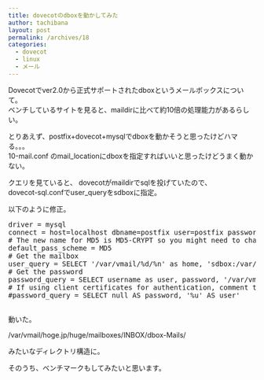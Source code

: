 ```yaml
---
title: dovecotのdboxを動かしてみた
author: tachibana
layout: post
permalink: /archives/18
categories:
  - dovecot
  - linux
  - メール
---
```

Dovecotでver2.0から正式サポートされたdboxというメールボックスについて。  
ベンチしているサイトを見ると、maildirに比べて約10倍の処理能力があるらしい。

とりあえず、postfix+dovecot+mysqlでdboxを動かそうと思ったけどハマる。。。  
10-mail.conf のmail_locationにdboxを指定すればいいと思ったけどうまく動かない。

クエリを見ていると、 dovecotがmaildirでsqlを投げていたので、  
dovecot-sql.confでuser_queryをsdboxに指定。

以下のように修正。

<pre class="brush: plain; title: ; notranslate" title="">driver = mysql
connect = host=localhost dbname=postfix user=postfix password=password
# The new name for MD5 is MD5-CRYPT so you might need to change this depending on version
default_pass_scheme = MD5
# Get the mailbox
user_query = SELECT '/var/vmail/%d/%n' as home, 'sdbox:/var/vmail/%d/%n' as mail, 150 AS uid, 8 AS gid, concat('dirsize:storage=', quota) AS quota FROM mailbox WHERE username = '%u' AND active = '1'
# Get the password
password_query = SELECT username as user, password, '/var/vmail/%d/%n' as userdb_home, 'maildir:/var/vmail/%d/%n' as userdb_mail, 150 as userdb_uid, 8 as userdb_gid FROM mailbox WHERE username = '%u' AND active = '1'
# If using client certificates for authentication, comment the above and uncomment the following
#password_query = SELECT null AS password, '%u' AS user'

</pre>

動いた。

/var/vmail/hoge.jp/huge/mailboxes/INBOX/dbox-Mails/

みたいなディレクトリ構造に。

そのうち、ベンチマークもしてみたいと思います。